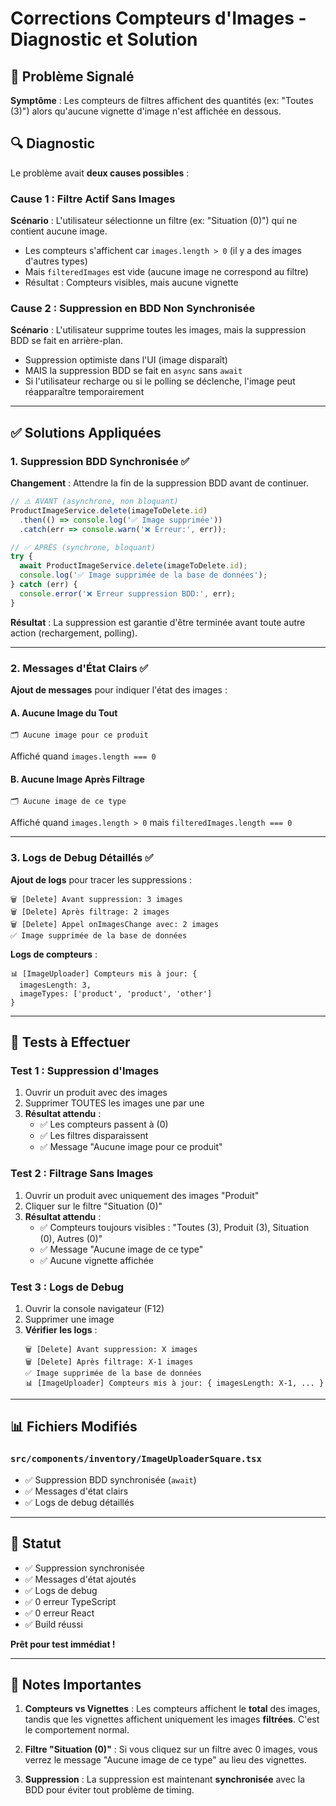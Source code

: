 # Corrections Compteurs d'Images - Diagnostic et Solution

## 🎯 Problème Signalé

**Symptôme** : Les compteurs de filtres affichent des quantités (ex: "Toutes (3)") alors qu'aucune vignette d'image n'est affichée en dessous.

## 🔍 Diagnostic

Le problème avait **deux causes possibles** :

### Cause 1 : Filtre Actif Sans Images
**Scénario** : L'utilisateur sélectionne un filtre (ex: "Situation (0)") qui ne contient aucune image.
- Les compteurs s'affichent car `images.length > 0` (il y a des images d'autres types)
- Mais `filteredImages` est vide (aucune image ne correspond au filtre)
- Résultat : Compteurs visibles, mais aucune vignette

### Cause 2 : Suppression en BDD Non Synchronisée
**Scénario** : L'utilisateur supprime toutes les images, mais la suppression BDD se fait en arrière-plan.
- Suppression optimiste dans l'UI (image disparaît)
- MAIS la suppression BDD se fait en `async` sans `await`
- Si l'utilisateur recharge ou si le polling se déclenche, l'image peut réapparaître temporairement

---

## ✅ Solutions Appliquées

### 1. Suppression BDD Synchronisée ✅

**Changement** : Attendre la fin de la suppression BDD avant de continuer.

```typescript
// ⚠️ AVANT (asynchrone, non bloquant)
ProductImageService.delete(imageToDelete.id)
  .then(() => console.log('✅ Image supprimée'))
  .catch(err => console.warn('❌ Erreur:', err));

// ✅ APRÈS (synchrone, bloquant)
try {
  await ProductImageService.delete(imageToDelete.id);
  console.log('✅ Image supprimée de la base de données');
} catch (err) {
  console.error('❌ Erreur suppression BDD:', err);
}
```

**Résultat** : La suppression est garantie d'être terminée avant toute autre action (rechargement, polling).

---

### 2. Messages d'État Clairs ✅

**Ajout de messages** pour indiquer l'état des images :

#### A. Aucune Image du Tout
```
🗂️ Aucune image pour ce produit
```
Affiché quand `images.length === 0`

#### B. Aucune Image Après Filtrage
```
🗂️ Aucune image de ce type
```
Affiché quand `images.length > 0` mais `filteredImages.length === 0`

---

### 3. Logs de Debug Détaillés ✅

**Ajout de logs** pour tracer les suppressions :

```
🗑️ [Delete] Avant suppression: 3 images
🗑️ [Delete] Après filtrage: 2 images
🗑️ [Delete] Appel onImagesChange avec: 2 images
✅ Image supprimée de la base de données
```

**Logs de compteurs** :

```
📊 [ImageUploader] Compteurs mis à jour: {
  imagesLength: 3,
  imageTypes: ['product', 'product', 'other']
}
```

---

## 🧪 Tests à Effectuer

### Test 1 : Suppression d'Images
1. Ouvrir un produit avec des images
2. Supprimer TOUTES les images une par une
3. **Résultat attendu** :
   - ✅ Les compteurs passent à (0)
   - ✅ Les filtres disparaissent
   - ✅ Message "Aucune image pour ce produit"

### Test 2 : Filtrage Sans Images
1. Ouvrir un produit avec uniquement des images "Produit"
2. Cliquer sur le filtre "Situation (0)"
3. **Résultat attendu** :
   - ✅ Compteurs toujours visibles : "Toutes (3), Produit (3), Situation (0), Autres (0)"
   - ✅ Message "Aucune image de ce type"
   - ✅ Aucune vignette affichée

### Test 3 : Logs de Debug
1. Ouvrir la console navigateur (F12)
2. Supprimer une image
3. **Vérifier les logs** :
   ```
   🗑️ [Delete] Avant suppression: X images
   🗑️ [Delete] Après filtrage: X-1 images
   ✅ Image supprimée de la base de données
   📊 [ImageUploader] Compteurs mis à jour: { imagesLength: X-1, ... }
   ```

---

## 📊 Fichiers Modifiés

### `src/components/inventory/ImageUploaderSquare.tsx`
- ✅ Suppression BDD synchronisée (`await`)
- ✅ Messages d'état clairs
- ✅ Logs de debug détaillés

---

## 🚀 Statut

- ✅ Suppression synchronisée
- ✅ Messages d'état ajoutés
- ✅ Logs de debug
- ✅ 0 erreur TypeScript
- ✅ 0 erreur React
- ✅ Build réussi

**Prêt pour test immédiat !**

---

## 📝 Notes Importantes

1. **Compteurs vs Vignettes** : Les compteurs affichent le **total** des images, tandis que les vignettes affichent uniquement les images **filtrées**. C'est le comportement normal.

2. **Filtre "Situation (0)"** : Si vous cliquez sur un filtre avec 0 images, vous verrez le message "Aucune image de ce type" au lieu des vignettes.

3. **Suppression** : La suppression est maintenant **synchronisée** avec la BDD pour éviter tout problème de timing.


